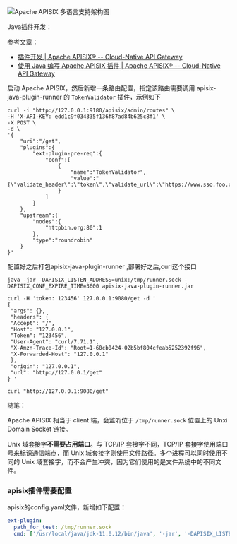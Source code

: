 ![Apache APISIX 多语言支持架构图](https://static.apiseven.com/apisix-webp/202108/1639464774923-50cebc94-6344-4ea6-88a6-2b424c5f8567.webp)



Java插件开发：

参考文章：

- [插件开发 | Apache APISIX® -- Cloud-Native API Gateway](https://apisix.apache.org/zh/docs/apisix/plugin-develop/)
- [使用 Java 编写 Apache APISIX 插件 | Apache APISIX® -- Cloud-Native API Gateway](https://apisix.apache.org/zh/blog/2021/06/21/use-java-to-write-apache-apisix-plugins/)

启动 Apache APISIX，然后新增一条路由配置，指定该路由需要调用 apisix-java-plugin-runner 的 `TokenValidator` 插件，示例如下

```shell
curl -i "http://127.0.0.1:9180/apisix/admin/routes" \
-H 'X-API-KEY: edd1c9f034335f136f87ad84b625c8f1' \
-X POST \
-d \
'{
    "uri":"/get",
    "plugins":{
        "ext-plugin-pre-req":{
            "conf":[
                {
                    "name":"TokenValidator",
                    "value":"{\"validate_header\":\"token\",\"validate_url\":\"https://www.sso.foo.com/token/validate\",\"rejected_code\":\"403\"}"
                }
            ]
        }
    },
    "upstream":{
        "nodes":{
            "httpbin.org:80":1
        },
        "type":"roundrobin"
    }
}'
```



配置好之后打包apisix-java-plugin-runner ,部署好之后,curl这个接口

```she
java -jar -DAPISIX_LISTEN_ADDRESS=unix:/tmp/runner.sock -DAPISIX_CONF_EXPIRE_TIME=3600 apisix-java-plugin-runner.jar
```

```shell
curl -H 'token: 123456' 127.0.0.1:9080/get -d '
{
 "args": {},
 "headers": {
 "Accept": "/",
 "Host": "127.0.0.1",
 "Token": "123456",
 "User-Agent": "curl/7.71.1",
 "X-Amzn-Trace-Id": "Root=1-60cb0424-02b5bf804cfeab5252392f96",
 "X-Forwarded-Host": "127.0.0.1"
 },
 "origin": "127.0.0.1",
 "url": "http://127.0.0.1/get"
} '
```

```shell
curl "http://127.0.0.1:9080/get"
```



随笔：

Apache APISIX 相当于 client 端，会监听位于 `/tmp/runner.sock` 位置上的 Unxi Domain Socket 链接。

Unix 域套接字**不需要占用端口**。与 TCP/IP 套接字不同，TCP/IP 套接字使用端口号来标识通信端点，而 Unix 域套接字则使用文件路径。多个进程可以同时使用不同的 Unix 域套接字，而不会产生冲突，因为它们使用的是文件系统中的不同文件。



### apisix插件需要配置

apisix的config.yaml文件，新增如下配置：

```yaml
ext-plugin:
  path_for_test: /tmp/runner.sock
  cmd: ['/usr/local/java/jdk-11.0.12/bin/java', '-jar', '-DAPISIX_LISTEN_ADDRESS=unix:/tmp/runner.sock', '-DAPISIX_CONF_EXPIRE_TIME=3600', '/root/apisix/apisix-java-plugin-runner/apisix-runner-bin/apisix-java-plugin-runner.jar']
  
```

